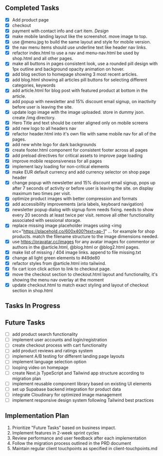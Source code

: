 ## Completed Tasks

- [x] Add product page 
- [x] checkout
- [x] payment with contact info and cart item.
*Design* 
- [x] make mobile landing layout like the screenshot. move image to top.
- [x] use @menu.jpg to build the same layout and style for mobile version.
- [x] the nav menu items should use underline text like header nav links. 
- [x] refactor index.html to use a nav and menu-nav.html be used by shop.html and all other pages.
- [x] make all buttons in pages consistent look, use a rounded pill design with 1px outline and background opacity animation on hover.
- [x] add blog section to homepage showing 3 most recent articles.
- [x] add blog.html showing all articles pill buttons for selecting different categories, keywords
- [x] add article.html for blog post with featured product at bottom in the article.
- [x] add popup with newsletter and 15% discount email signup,  on inactivity before user is leaving the site.
- [x] update logo image with the image uploaded. store in dummy json. create /img directory. 
- [x] Hero Title and text should be center aligned only on mobile screens
- [x] add new logo to all headers nav
- [x] refactor header.html into it's own file with same mobile nav for all of the pages.
- [x] add new white logo for dark backgrounds
- [x] create footer.html component for consistent footer across all pages
- [x] add preload directives for critical assets to improve page loading
- [x] improve mobile responsiveness for all pages
- [x] implement lazy loading for non-critical elements
- [x] make EUR default currency and add currency selector on shop page header
- [x] change popup with newsletter and 15% discount email signup, pops up after 7 seconds of activity or before user is leaving the site. on display maximum two times per visit.
- [x] optimize product images with better compression and formats
- [x] add accessibility improvements (aria labels, keyboard navigation)
- [x] newsletter popup dialog with signup form needs fixing. needs to show every 20 seconds at least twice per visit. remove all other functionality associated with sessional storage.
- [x] replace missing image placeholder images using <img src="https://placehold.co/600x400?text=ap-1" ... for example for shop products. match the filename structure to the image dimensions needed.
- [x] use https://pravatar.cc/images for any avatar images for commentor or authors in the @article.html, @blog.html or @blog2.html pages.
- [x] make list of missing / 404 image links. append to file missing.txt
- [x] change all light green elements to #49de80
- [x] refactor styles from @article.html into tailwind.
- [x] fix cart icon click action to link to checkout page. 
- [x] move the checkout section to checkout.html layout and functionality, it's showing the menu nav overlay at the moment
- [x] update checkout.html to match exact styling and layout of checkout section in shop.html

## Tasks In Progress

## Future Tasks

- [ ] add product search functionality
- [ ] implement user accounts and login/registration
- [ ] create checkout process with cart functionality
- [ ] add product reviews and ratings system
- [ ] implement A/B testing for different landing page layouts
- [ ] implement language selection option
- [ ] looping video on homepage
- [ ] create Next.js TypeScript and Tailwind app structure according to migration plan
- [ ] implement reusable component library based on existing UI elements
- [ ] set up Supabase backend integration for product data
- [ ] integrate Cloudinary for optimized image management
- [ ] implement responsive design system following Tailwind best practices

## Implementation Plan
1. Prioritize "Future Tasks" based on business impact.
2. Implement features in 2-week sprint cycles
3. Review performance and user feedback after each implementation
4. Follow the migration process outlined in the PRD document
5. Maintain regular client touchpoints as specified in client-touchpoints.md